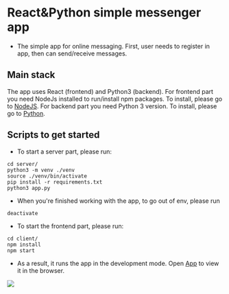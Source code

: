 # React&Python simple messenger app
* The simple app for online  messaging. First, user needs to register in app, then can send/receive messages.

## Main stack
The app uses React (frontend) and Python3 (backend).
For frontend part you need NodeJs installed to run/install npm packages. To install, please go to [NodeJS](https://nodejs.org/en/).
For backend part you need Python 3 version. To install, please go to [Python](https://www.python.org/).

## Scripts to get started

* To start a server part, please run:
```
cd server/
python3 -m venv ./venv
source ./venv/bin/activate
pip install -r requirements.txt 
python3 app.py
```
* When you're finished working with the app, to go out of env, please run
```
deactivate
```
* To start the frontend part, please run:
```
cd client/
npm install
npm start
```
* As a result, it runs the app in the development mode. Open [App](http://localhost:3000) to view it in the browser.

![](demo.gif)
